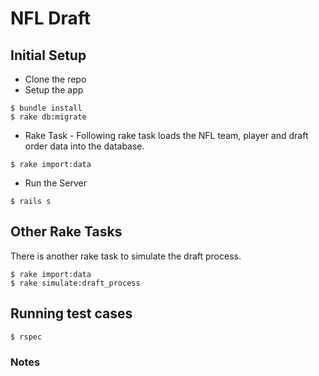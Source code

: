 # NFL Draft

## Initial Setup

* Clone the repo
* Setup the app

```
$ bundle install
$ rake db:migrate
```

* Rake Task - Following rake task loads the NFL team, player and draft order data into the database.

```
$ rake import:data
```

* Run the Server

```
$ rails s
```

## Other Rake Tasks
There is another rake task to simulate the draft process.

```
$ rake import:data
$ rake simulate:draft_process
```

## Running test cases

```
$ rspec
```



### Notes

